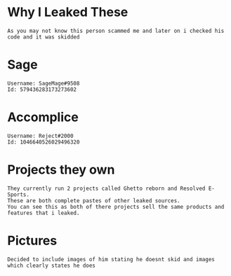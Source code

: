 # Why I Leaked These
```
As you may not know this person scammed me and later on i checked his code and it was skidded
```
# Sage
```
Username: SageMage#9508
Id: 579436283173273602
```
# Accomplice
```
Username: Reject#2000
Id: 1046640526029496320
```
# Projects they own
```
They currently run 2 projects called Ghetto reborn and Resolved E-Sports.  
These are both complete pastes of other leaked sources.  
You can see this as both of there projects sell the same products and features that i leaked.  
```
# Pictures
```
Decided to include images of him stating he doesnt skid and images which clearly states he does
```
